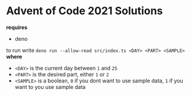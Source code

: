 # Advent of Code 2021 Solutions

**requires**
- deno

to run write `deno run --allow-read src/index.ts <DAY> <PART> <SAMPLE>`  
**where** 
- `<DAY>` is the current day between `1` and `25`
- `<PART>` is the desired part, either `1` or `2`
- `<SAMPLE>` is a boolean, `0` if you dont want to use sample data, `1` if you want to you use sample data
